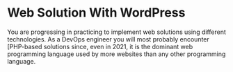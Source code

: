 # Web Solution With WordPress
You are progressing in practicing to implement web solutions using different technologies. As a DevOps engineer you will most probably encounter [PHP-based solutions since, even in 2021, it is the dominant web programming language used by more websites than any other programming language.